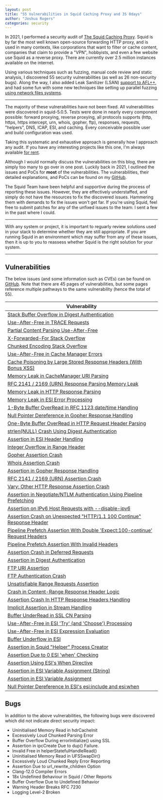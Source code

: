 ```yaml
---
layout: post
title: "55 Vulnerabilities in Squid Caching Proxy and 35 0days"
author: "Joshua Rogers"
categories: security
---
```


In 2021, I performed a security audit of [The Squid Caching Proxy](https://github.com/squid-cache/squid). Squid is by far the most well known open-source forwarding HTTP proxy, and is used in many contexts, like corporations that want to filter or cache content, companies that claim to provide a "VPN", hobbyists, and even a few website use Squid as a reverse proxy. There are currently over 2.5 million instances available on the internet.

Using various techniques such as fuzzing, manual code review and static analysis, I discovered 55 security vulnerabilities (as well as 26 non-security bugs). Along the way, I also added Leak Sanitizer (LSAN) [support to AFL++](https://github.com/AFLplusplus/AFLplusplus/pull/855), and had some fun with some new techniques like setting up parallel fuzzing [using network files systems](https://joshua.hu/fuzzing-multiple-servers-parallel-aflplusplus-nfs).

---

The majority of these vulnerabilities have not been fixed. All vulnerabilities were discovered in squid-5.0.5. Tests were done in nearly every component possible: forward proxying, reverse proxying, all protocols supports (http, https, https intercept, urn, whois, gopher, ftp), responses, requests, "helpers", DNS, ICAP, ESI, and caching. Every conceivable possible user and build configuration was used.

Taking this systematic and exhaustive approach is generally how I approach any audit. If you have any interesting projects like this one, I'm always available [for rent](/contact.html).

Although I would normally discuss the vulnerabilities on this blog, there are simply too many to go over in one post. Luckily back in 2021, I outlined the issues and PoCs for __most__ of the vulnerabilities. The vulnerabilities, their detailed explanations, and PoCs can be found on my [GitHub](https://megamansec.github.io/Squid-Security-Audit).

The Squid Team have been helpful and supportive during the process of reporting these issues. However, they are effectively understaffed, and simply do not have the resources to fix the discovered issues. Hammering them with demands to fix the issues won't get far. If you're using Squid, feel free to submit patches for any of the unfixed issues to the team: I sent a few in the past where I could.

---

With any system or project, it is important to reguarly review solutions used in your stack to determine whether they are still appropriate. If you are running Squid in an environment which may suffer from any of these issues, then it is up to you to reassess whether Squid is the right solution for your system.

---

## Vulnerabilities

The below issues (and some information such as CVEs) can be found on [GitHub](https://megamansec.github.io/Squid-Security-Audit). Note that there are 45 pages of vulnerabilities, but some pages reference multiple pathways to the same vulnerability (hence the total of 55).

|  Vulnerability|
|--|
| [Stack Buffer Overflow in Digest Authentication](https://megamansec.github.io/Squid-Security-Audit/digest-overflow.html)|
| [Use-After-Free in TRACE Requests](https://megamansec.github.io/Squid-Security-Audit/trace-uaf.html)|
| [Partial Content Parsing Use-After-Free](https://megamansec.github.io/Squid-Security-Audit/range-uaf.html)|
| [X-Forwarded-For Stack Overflow](https://megamansec.github.io/Squid-Security-Audit/xff-stackoverflow.html)|
| [Chunked Encoding Stack Overflow](https://megamansec.github.io/Squid-Security-Audit/chunked-stackoverflow.html)|
| [Use-After-Free in Cache Manager Errors](https://megamansec.github.io/Squid-Security-Audit/cache-uaf.html)|
| [Cache Poisoning by Large Stored Response Headers (With Bonus XSS)](https://megamansec.github.io/Squid-Security-Audit/cache-headers.html)|
| [Memory Leak in CacheManager URI Parsing](https://megamansec.github.io/Squid-Security-Audit/cachemanager-memleak.html)|
| [RFC 2141 / 2169 (URN) Response Parsing Memory Leak](https://megamansec.github.io/Squid-Security-Audit/urn-memleak.html)|
| [Memory Leak in HTTP Response Parsing](https://megamansec.github.io/Squid-Security-Audit/response-memleaks.html)|
| [Memory Leak in ESI Error Processing](https://megamansec.github.io/Squid-Security-Audit/esi-memleak.html)|
| [1-Byte Buffer OverRead in RFC 1123 date/time Handling](https://megamansec.github.io/Squid-Security-Audit/datetime-overflow.html)|
| [Null Pointer Dereference in Gopher Response Handling](https://megamansec.github.io/Squid-Security-Audit/gopher-nullpointer.html)|
| [One-Byte Buffer OverRead  in HTTP Request Header Parsing](https://megamansec.github.io/Squid-Security-Audit/garbage-overflow.html)|
| [strlen(NULL) Crash Using Digest Authentication](https://megamansec.github.io/Squid-Security-Audit/digest-strlen-null.html)|
| [Assertion in ESI Header Handling](https://megamansec.github.io/Squid-Security-Audit/esi-assert-header.html)|
| [Integer Overflow in Range Header](https://megamansec.github.io/Squid-Security-Audit/range-assert-int.html)|
| [Gopher Assertion Crash](https://megamansec.github.io/Squid-Security-Audit/gopher-assert-entry.html)|
| [Whois Assertion Crash](https://megamansec.github.io/Squid-Security-Audit/whois-assert-entry.html)|
| [Assertion in Gopher Response Handling](https://megamansec.github.io/Squid-Security-Audit/gopher-assert.html)|
| [RFC 2141 / 2169 (URN) Assertion Crash](https://megamansec.github.io/Squid-Security-Audit/urn-assert.html)|
| [Vary: Other HTTP Response Assertion Crash](https://megamansec.github.io/Squid-Security-Audit/vary-other-assert.html)|
| [Assertion in Negotiate/NTLM Authentication Using Pipeline Prefetching](https://megamansec.github.io/Squid-Security-Audit/ntlm-negotiate-assert.html)|
| [Assertion on IPv6 Host Requests with --disable-ipv6](https://megamansec.github.io/Squid-Security-Audit/ipv6-assert.html)|
| [Assertion Crash on Unexpected "HTTP/1.1 100 Continue" Response Header](https://megamansec.github.io/Squid-Security-Audit/100-continue-entry-assert.html)|
| [Pipeline Prefetch Assertion With Double 'Expect:100-continue' Request Headers](https://megamansec.github.io/Squid-Security-Audit/expect-100-assert.html)|
| [Pipeline Prefetch Assertion With Invalid Headers](https://megamansec.github.io/Squid-Security-Audit/expect-100-invalid-headers-assert.html)|
| [Assertion Crash in Deferred Requests](https://megamansec.github.io/Squid-Security-Audit/defer-assert.html)|
| [Assertion in Digest Authentication](https://megamansec.github.io/Squid-Security-Audit/digest-assert.html)|
| [FTP URI Assertion](https://megamansec.github.io/Squid-Security-Audit/ftp-assert.html)|
| [FTP Authentication Crash](https://megamansec.github.io/Squid-Security-Audit/ftp-fatal.html)|
| [Unsatisfiable Range Requests Assertion](https://megamansec.github.io/Squid-Security-Audit/range-assert.html)|
| [Crash in Content-Range Response Header Logic](https://megamansec.github.io/Squid-Security-Audit/range-fatal.html)|
| [Assertion Crash In HTTP Response Headers Handling](https://megamansec.github.io/Squid-Security-Audit/response-assertion.html)|
| [Implicit Assertion in Stream Handling](https://megamansec.github.io/Squid-Security-Audit/stream-assert.html)|
| [Buffer UnderRead in SSL CN Parsing](https://megamansec.github.io/Squid-Security-Audit/ssl-bufferunderread.html)|
| [Use-After-Free in ESI 'Try' (and 'Choose') Processing ](https://megamansec.github.io/Squid-Security-Audit/esi-uaf-crash.html)|
| [Use-After-Free in ESI Expression Evaluation ](https://megamansec.github.io/Squid-Security-Audit/esi-uaf.html)|
| [Buffer Underflow in ESI ](https://megamansec.github.io/Squid-Security-Audit/esi-underflow.html)|
| [Assertion in Squid "Helper" Process Creator](https://megamansec.github.io/Squid-Security-Audit/ipc-assert.html)|
| [Assertion Due to 0 ESI 'when' Checking ](https://megamansec.github.io/Squid-Security-Audit/esi-when-assert-0.html)|
| [Assertion Using ESI's When Directive ](https://megamansec.github.io/Squid-Security-Audit/esi-when-assert-1.html)|
| [Assertion in ESI Variable Assignment (String)](https://megamansec.github.io/Squid-Security-Audit/esi-assignassert-2.html)|
| [Assertion in ESI Variable Assignment](https://megamansec.github.io/Squid-Security-Audit/esi-assignassert.html)|
| [Null Pointer Dereference In ESI's esi:include and esi:when ](https://megamansec.github.io/Squid-Security-Audit/esi-nullpointer.html)|


## Bugs

In addition to the above vulnerabilities, the following bugs were discovered which did not indicate direct security impact:

- Uninitialised Memory Read in hdrCacheInit
- Excessively Loud Chunked Parsing Error
- Buffer Overflow During errorInitialize() using SSL
- Assertion in ipcCreate Due to dup() Failure.
- Invalid Free in helperStatefulHandleRead()
- Uninitialised Memory Read in UFSSwapDir()
- Excessively Loud Chunked Reply Error Reporting
- Assertion Due to url_rewrite_children Option
- Clang-12.0 Compiler Errors
- 18x Undefined Behaviour in Squid / Other Reports
- Buffer Overflow Due to Undefined Behavior
- Warning Header Breaks RFC 7230
- Logging Level-2 Broken

